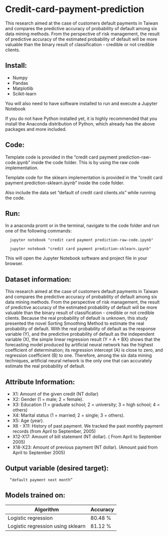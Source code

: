 # Credit-card-payment-prediction

This research aimed at the case of customers default payments in Taiwan and compares the predictive accuracy of probability of default among six data mining methods. From the perspective of risk management, the result of predictive accuracy of the estimated probability of default will be more valuable than the binary result of classification - credible or not credible clients.

## Install:

* Numpy
* Pandas 
* Matplotlib
* Scikit-learn

You will also need to have software installed to run and execute a Jupyter Notebook

If you do not have Python installed yet, it is highly recommended that you install the Anaconda distribution of Python, which already has the above packages and more included.

## Code:

Template code is provided in the “credit card payment prediction-raw-code.ipynb” inside the code folder. This is by using the raw code implementation. 

Template code for the sklearn implementation is provided in the “credit card payment prediction-sklearn.ipynb” inside the code folder.

Also include the data set “default of credit card clients.xls” while running the code.

## Run:

In a anaconda promt or in the  terminal, navigate to the code folder and run one of the following commands:

      jupyter notebook "credit card payment prediction-raw-code.ipynb"

      jupyter notebook "credit card payment prediction-sklearn.ipynb"

This will open the Jupyter Notebook software and project file in your browser.

## Dataset information:

This research aimed at the case of customers default payments in Taiwan and compares the predictive accuracy of probability of default among six data mining methods. From the perspective of risk management, the result of predictive accuracy of the estimated probability of default will be more valuable than the binary result of classification - credible or not credible clients. Because the real probability of default is unknown, this study presented the novel Sorting Smoothing Method to estimate the real probability of default. With the real probability of default as the response variable (Y), and the predictive probability of default as the independent variable (X), the simple linear regression result (Y = A + BX) shows that the forecasting model produced by artificial neural network has the highest coefficient of determination; its regression intercept (A) is close to zero, and regression coefficient (B) to one. Therefore, among the six data mining techniques, artificial neural network is the only one that can accurately estimate the real probability of default.

## Attribute Information:

* X1: Amount of the given credit (NT dollar)
* X2: Gender (1 = male; 2 = female). 
* X3: Education (1 = graduate school; 2 = university; 3 = high school; 4 = others)
* X4: Marital status (1 = married; 2 = single; 3 = others). 
* X5: Age (year).
* X6 - X11: History of past payment. We tracked the past monthly payment records (from April to September, 2005)
* X12-X17: Amount of bill statement (NT dollar). ( From April to September 2005)
* X18-X23: Amount of previous payment (NT dollar). (Amount paid from April to September 2005)

## Output variable (desired target):

      “default payment next month”


## Models trained on:

| Algorithm                         | Accuracy|
| --- | --- | 
| Logistic regression               | 80.48 % |
| Logistic regression using sklearn | 81.12 % |







